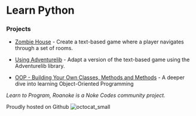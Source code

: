 # Learn Python

### Projects

* [Zombie House](./Zombie-House/README.md) - Create a text-based game where a player navigates through a set of rooms.

* [Using Adventurelib](./Using-Adventurelib/README.md) - Adapt a version of the text-based game using the Adventurelib library.

* [OOP - Building Your Own Classes, Methods and Methods](./OOP/README.md) - A deeper dive into learning Object-Oriented Programming

*Learn to Program, Roanoke is a Noke Codes community project.*

Proudly hosted on Github ![octocat_small](https://user-images.githubusercontent.com/16419894/27620843-839a2fa6-5b9a-11e7-9ebc-76a8e713b7f7.png)
